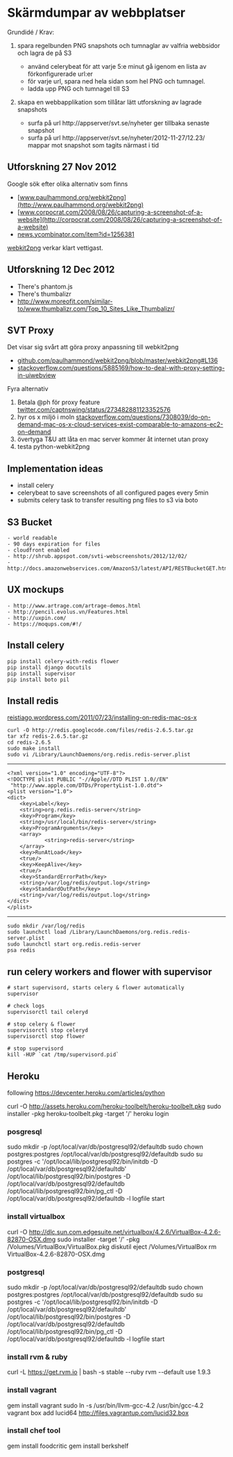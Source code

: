 # Skärmdumpar av webbplatser

Grundidé / Krav:

1. spara regelbunden PNG snapshots och tumnaglar av valfria webbsidor och lagra de på S3
    - använd celerybeat för att varje 5:e minut gå igenom en lista av förkonfigurerade url:er
    - för varje url, spara ned hela sidan som hel PNG och tumnagel.
    - ladda upp PNG och tumnagel till S3

2. skapa en webbapplikation som tillåtar lätt utforskning av lagrade snapshots
    - surfa på url http://appserver/svt.se/nyheter ger tillbaka senaste snapshot
    - surfa på url http://appserver/svt.se/nyheter/2012-11-27/12.23/ mappar mot snapshot som tagits närmast i tid

## Utforskning 27 Nov 2012

Google sök efter olika alternativ som finns

- [www.paulhammond.org/webkit2png](http://www.paulhammond.org/webkit2png)
- [www.corpocrat.com/2008/08/26/capturing-a-screenshot-of-a-website](http://corpocrat.com/2008/08/26/capturing-a-screenshot-of-a-website)
- [news.ycombinator.com/item?id=1256381](http://news.ycombinator.com/item?id=1256381)

[webkit2png](http://www.paulhammond.org/webkit2png) verkar klart vettigast.

## Utforskning 12 Dec 2012

- There's phantom.js
- There's thumbalizr
- http://www.moreofit.com/similar-to/www.thumbalizr.com/Top_10_Sites_Like_Thumbalizr/

## SVT Proxy

Det visar sig svårt att göra proxy anpassning till webkit2png

- [github.com/paulhammond/webkit2png/blob/master/webkit2png#L136](https://github.com/paulhammond/webkit2png/blob/master/webkit2png#L136)
- [stackoverflow.com/questions/5885169/how-to-deal-with-proxy-setting-in-uiwebview](http://stackoverflow.com/questions/5885169/how-to-deal-with-proxy-setting-in-uiwebview)

Fyra alternativ

1. Betala @ph för proxy feature [twitter.com/captnswing/status/273482881123352576](https://twitter.com/captnswing/status/273482881123352576)
2. hyr os x miljö i moln [stackoverflow.com/questions/7308039/do-on-demand-mac-os-x-cloud-services-exist-comparable-to-amazons-ec2-on-demand](http://stackoverflow.com/questions/7308039/do-on-demand-mac-os-x-cloud-services-exist-comparable-to-amazons-ec2-on-demand)
3. övertyga T&U att låta en mac server kommer åt internet utan proxy
4. testa python-webkit2png

## Implementation ideas

- install celery
- celerybeat to save screenshots of all configured pages every 5min
- submits celery task to transfer resulting png files to s3 via boto

## S3 Bucket

    - world readable
    - 90 days expiration for files
    - cloudfront enabled
    - http://shrub.appspot.com/svti-webscreenshots/2012/12/02/
    - http://docs.amazonwebservices.com/AmazonS3/latest/API/RESTBucketGET.html

## UX mockups

    - http://www.artrage.com/artrage-demos.html
    - http://pencil.evolus.vn/Features.html
    - http://uxpin.com/
    - https://moqups.com/#!/

## Install celery

    pip install celery-with-redis flower
    pip install django docutils
    pip install supervisor
    pip install boto pil

## Install redis

[reistiago.wordpress.com/2011/07/23/installing-on-redis-mac-os-x](http://reistiago.wordpress.com/2011/07/23/installing-on-redis-mac-os-x/)

    curl -O http://redis.googlecode.com/files/redis-2.6.5.tar.gz
    tar xfz redis-2.6.5.tar.gz
    cd redis-2.6.5
    sudo make install
    sudo vi /Library/LaunchDaemons/org.redis.redis-server.plist
_____

    <?xml version="1.0" encoding="UTF-8"?>
    <!DOCTYPE plist PUBLIC "-//Apple//DTD PLIST 1.0//EN"
     "http://www.apple.com/DTDs/PropertyList-1.0.dtd">
    <plist version="1.0">
    <dict>
        <key>Label</key>
        <string>org.redis.redis-server</string>
        <key>Program</key>
        <string>/usr/local/bin/redis-server</string>
        <key>ProgramArguments</key>
        <array>
                <string>redis-server</string>
        </array>
        <key>RunAtLoad</key>
        <true/>
        <key>KeepAlive</key>
        <true/>
        <key>StandardErrorPath</key>
        <string>/var/log/redis/output.log</string>
        <key>StandardOutPath</key>
        <string>/var/log/redis/output.log</string>
    </dict>
    </plist>

_____

    sudo mkdir /var/log/redis
    sudo launchctl load /Library/LaunchDaemons/org.redis.redis-server.plist
    sudo launchctl start org.redis.redis-server
    psa redis

## run celery workers and flower with supervisor

    # start supervisord, starts celery & flower automatically
    supervisor

    # check logs
    supervisorctl tail celeryd

    # stop celery & flower
    supervisorctl stop celeryd
    supervisorctl stop flower

    # stop supervisord
    kill -HUP `cat /tmp/supervisord.pid`

## Heroku

following https://devcenter.heroku.com/articles/python

curl -O http://assets.heroku.com/heroku-toolbelt/heroku-toolbelt.pkg
sudo installer -pkg heroku-toolbelt.pkg -target '/'
heroku login

### posgresql

sudo mkdir -p /opt/local/var/db/postgresql92/defaultdb
sudo chown postgres:postgres /opt/local/var/db/postgresql92/defaultdb
sudo su postgres -c '/opt/local/lib/postgresql92/bin/initdb -D /opt/local/var/db/postgresql92/defaultdb'
/opt/local/lib/postgresql92/bin/postgres -D /opt/local/var/db/postgresql92/defaultdb
/opt/local/lib/postgresql92/bin/pg_ctl -D /opt/local/var/db/postgresql92/defaultdb -l logfile start

### install virtualbox

curl -O http://dlc.sun.com.edgesuite.net/virtualbox/4.2.6/VirtualBox-4.2.6-82870-OSX.dmg
sudo installer -target '/' -pkg /Volumes/VirtualBox/VirtualBox.pkg
diskutil eject /Volumes/VirtualBox
rm VirtualBox-4.2.6-82870-OSX.dmg

### postgresql
sudo mkdir -p /opt/local/var/db/postgresql92/defaultdb
sudo chown postgres:postgres /opt/local/var/db/postgresql92/defaultdb
sudo su postgres -c '/opt/local/lib/postgresql92/bin/initdb -D /opt/local/var/db/postgresql92/defaultdb'
/opt/local/lib/postgresql92/bin/postgres -D /opt/local/var/db/postgresql92/defaultdb
/opt/local/lib/postgresql92/bin/pg_ctl -D /opt/local/var/db/postgresql92/defaultdb -l logfile start

### install rvm & ruby

curl -L https://get.rvm.io | bash -s stable --ruby
rvm --default use 1.9.3

### install vagrant

gem install vagrant
sudo ln -s /usr/bin/llvm-gcc-4.2 /usr/bin/gcc-4.2
vagrant box add lucid64 http://files.vagrantup.com/lucid32.box

### install chef tool

gem install foodcritic
gem install berkshelf
